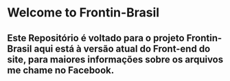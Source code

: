 # Welcome to Frontin-Brasil
## Este Repositório é voltado para o projeto Frontin-Brasil aqui está à versão atual do Front-end do site, para maiores informações sobre os arquivos me chame no Facebook.


